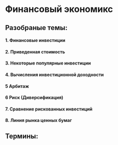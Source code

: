 # Финансовый экономикс

## Разобраные темы:

#### 1. Финансовые инвестиции

#### 2. Приведенная стоимость

#### 3. Некоторые популярные инвестиции

#### 4. Вычисления инвестиционной доходности

#### 5 Арбитаж

#### 6 Риск (Диверсификация)

#### 7. Сравнение рискованных инвестиций

#### 8. Линия рынка ценных бумаг

## Термины: